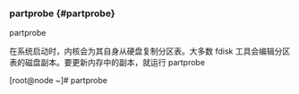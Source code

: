 ### partprobe {#partprobe}

partprobe

在系统启动时，内核会为其自身从硬盘复制分区表。大多数 fdisk 工具会编辑分区表的磁盘副本。要更新内存中的副本，就运行 partprobe

[root@node ~]# partprobe